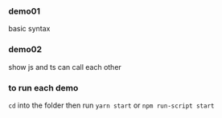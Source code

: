 ### demo01

basic syntax

### demo02

show js and ts can call each other

### to run each demo

`cd` into the folder
then run `yarn start` or `npm run-script start`
